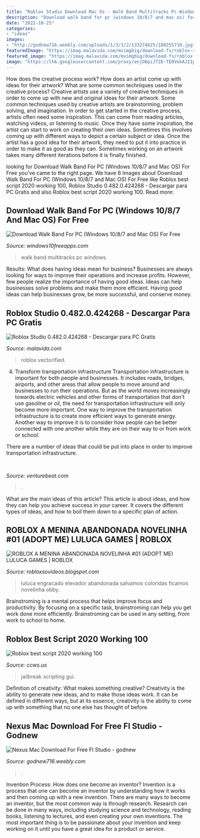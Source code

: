 ```yaml
---
title: "Roblox Studio Download Mac Os - Walk Band Multitracks Pc Windows"
description: "Download walk band for pc (windows 10/8/7 and mac os) for free"
date: "2022-10-25"
categories:
- "ideas"
images:
- "http://godnew716.weebly.com/uploads/1/3/3/2/133274625/180255710.jpg"
featuredImage: "https://imag.malavida.com/mvimgbig/download-fs/roblox-studio-23812-2.jpg"
featured_image: "https://imag.malavida.com/mvimgbig/download-fs/roblox-studio-23812-2.jpg"
image: "https://lh6.googleusercontent.com/proxy/enjO0piJTZ6-TE0VekAJIIpWvQQ_QcrSDZLOFjh_lbPPbkD4NCGuYEkDzqOXkAzWfflQpaxqDJSBX1paKCrq_iRaHog=w1200-h630-n-k-no-nu"
---
```



How does the creative process work? How does an artist come up with ideas for their artwork? What are some common techniques used in the creative process?
Creative artists use a variety of creative techniques in order to come up with new and original ideas for their artwork. Some common techniques used by creative artists are brainstorming, problem solving, and imagination. In order to get started in the creative process, artists often need some inspiration. This can come from reading articles, watching videos, or listening to music. Once they have some inspiration, the artist can start to work on creating their own ideas. Sometimes this involves coming up with different ways to depict a certain subject or idea. Once the artist has a good idea for their artwork, they need to put it into practice in order to make it as good as they can. Sometimes working on an artwork takes many different iterations before it is finally finished.

	

		
looking for Download Walk Band For PC (Windows 10/8/7 and Mac OS) For Free you've came to the right page. We have 6 Images about Download Walk Band For PC (Windows 10/8/7 and Mac OS) For Free like Roblox best script 2020 working 100, Roblox Studio 0.482.0.424268 - Descargar para PC Gratis and also Roblox best script 2020 working 100. Read more:
		
    
## Download Walk Band For PC (Windows 10/8/7 And Mac OS) For Free

<img loading=lazy src="https://windows10freeapps.com/wp-content/uploads/2018/07/walk-band-for-pc.jpg" onerror="this.onerror=null;this.src='https://tse4.mm.bing.net/th?id=OIP.UF_XYRDfyN59Is4w8ehj1QAAAA&amp;pid=15.1';" alt="Download Walk Band For PC (Windows 10/8/7 and Mac OS) For Free">

_Source: windows10freeapps.com_

>walk band multitracks pc windows. 

	

Results: What does having ideas mean for business?
Businesses are always looking for ways to improve their operations and increase profits. However, few people realize the importance of having good ideas. Ideas can help businesses solve problems and make them more efficient. Having good ideas can help businesses grow, be more successful, and conserve money.

    
## Roblox Studio 0.482.0.424268 - Descargar Para PC Gratis

<img loading=lazy src="https://imag.malavida.com/mvimgbig/download-fs/roblox-studio-23812-2.jpg" onerror="this.onerror=null;this.src='https://tse3.mm.bing.net/th?id=OIP.J0lQNqvPGItPjztb41nqeAHaFD&amp;pid=15.1';" alt="Roblox Studio 0.482.0.424268 - Descargar para PC Gratis">

_Source: malavida.com_

>roblox vectorified. 

	

4) Transform transportation infrastructure
Transportation infrastructure is important for both people and businesses. It includes roads, bridges, airports, and other areas that allow people to move around and businesses to run their operations. But as the world moves increasingly towards electric vehicles and other forms of transportation that don't use gasoline or oil, the need for transportation infrastructure will only become more important. 
One way to improve the transportation infrastructure is to create more efficient ways to generate energy. Another way to improve it is to consider how people can be better connected with one another while they are on their way to or from work or school. 

There are a number of ideas that could be put into place in order to improve transportation infrastructure.

    
## 

<img loading=lazy src="https://venturebeat.com/wp-content/uploads/2019/04/google-cloud-7-open-source-partners.png" onerror="this.onerror=null;this.src='https://tse3.mm.bing.net/th?id=OIP.8RaxGeyvmS2XPGU_fGgSIwHaDo&amp;pid=15.1';" alt="">

_Source: venturebeat.com_

>. 

	

What are the main ideas of this article?
This article is about ideas, and how they can help you achieve success in your career. It covers the different types of ideas, and how to boil them down to a specific plan of action.

    
## ROBLOX A MENINA ABANDONADA NOVELINHA #01 (ADOPT ME) LULUCA GAMES | ROBLOX

<img loading=lazy src="https://lh6.googleusercontent.com/proxy/enjO0piJTZ6-TE0VekAJIIpWvQQ_QcrSDZLOFjh_lbPPbkD4NCGuYEkDzqOXkAzWfflQpaxqDJSBX1paKCrq_iRaHog=w1200-h630-n-k-no-nu" onerror="this.onerror=null;this.src='https://tse2.mm.bing.net/th?id=OIP.V0zLl5BsP-o82H8ir591AgHaFj&amp;pid=15.1';" alt="ROBLOX A MENINA ABANDONADA NOVELINHA #01 (ADOPT ME) LULUCA GAMES | ROBLOX">

_Source: robloxsovideos.blogspot.com_

>luluca engracado elevador abandonada salvamos coloridas ficamos novelinha obby. 

	

Brainstroming is a mental process that helps improve focus and productivity. By focusing on a specific task, brainstroming can help you get work done more efficiently. Brainstroming can be used in any setting, from work to school to home.

    
## Roblox Best Script 2020 Working 100

<img loading=lazy src="https://www.ccws.us/wp-content/uploads/2020/11/Roblox-best-script-2020-working-100.jpg" onerror="this.onerror=null;this.src='https://tse1.mm.bing.net/th?id=OIP.9gNLCOqo6ErmLbys1pIVrQHaEK&amp;pid=15.1';" alt="Roblox best script 2020 working 100">

_Source: ccws.us_

>jailbreak scripting gui. 

	

Definition of creativity: What makes something creative?
Creativity is the ability to generate new ideas, and to make those ideas work. It can be defined in different ways, but at its essence, creativity is the ability to come up with something that no one else has thought of before.

    
## Nexus Mac Download For Free Fl Studio - Godnew

<img loading=lazy src="http://godnew716.weebly.com/uploads/1/3/3/2/133274625/180255710.jpg" onerror="this.onerror=null;this.src='https://tse4.mm.bing.net/th?id=OIP.ldZKKp3Nx1gHDBQRu7CCsQHaFj&amp;pid=15.1';" alt="Nexus Mac Download For Free Fl Studio - godnew">

_Source: godnew716.weebly.com_

>. 

	

Invention Process: How does one become an inventor?
Invention is a process that one can become an inventor by understanding how it works and then coming up with a new invention. There are many ways to become an inventor, but the most common way is through research. Research can be done in many ways, including studying science and technology, reading books, listening to lectures, and even creating your own inventions. The most important thing is to be passionate about your invention and keep working on it until you have a great idea for a product or service.

